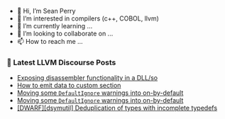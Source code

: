 - 👋 Hi, I’m Sean Perry
- 👀 I’m interested in compilers (c++, COBOL, llvm)
- 🌱 I’m currently learning ...
- 💞️ I’m looking to collaborate on ...
- 📫 How to reach me ...

<!---
s66perry/s66perry is a ✨ special ✨ repository because its `README.md` (this file) appears on your GitHub profile.
You can click the Preview link to take a look at your changes.
--->
### 📕 Latest LLVM Discourse Posts

<!-- DISCOURSE-LLVM:START -->
- [Exposing disassembler functionality in a DLL/so](https://discourse.llvm.org/t/exposing-disassembler-functionality-in-a-dll-so/70555#post_5)
- [How to emit data to custom section](https://discourse.llvm.org/t/how-to-emit-data-to-custom-section/70417#post_4)
- [Moving some `DefaultIgnore` warnings into on-by-default](https://discourse.llvm.org/t/moving-some-defaultignore-warnings-into-on-by-default/70540#post_8)
- [Moving some `DefaultIgnore` warnings into on-by-default](https://discourse.llvm.org/t/moving-some-defaultignore-warnings-into-on-by-default/70540#post_7)
- [[DWARF][dsymutil] Deduplication of types with incomplete typedefs](https://discourse.llvm.org/t/dwarf-dsymutil-deduplication-of-types-with-incomplete-typedefs/70392#post_6)
<!-- DISCOURSE-LLVM:END -->
